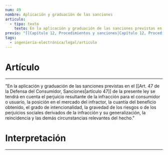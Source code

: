 ```yaml
---
num: 49
nombre: Aplicación y graduación de las sanciones
articulo:
  - tipo: texto
    texto: En la aplicación y graduación de las sanciones previstas en el artículo 47 de la presente ley se tendrá en cuenta el perjuicio resultante de la infracción para el consumidor o usuario, la posición en el mercado del infractor, la cuantía del beneficio obtenido, el grado de intencionalidad, la gravedad de los riesgos o de los perjuicios sociales derivados de la infracción y su generalización, la reincidencia y las demás circunstancias relevantes del hecho.
previo: "[[Capítulo 12, Procedimientos y sanciones|Capítulo 12, Procedimientos y sanciones]]"
tags:
  - ingeniería-electrónica/legal/articulo
---
```

# Artículo
---
"En la aplicación y graduación de las sanciones previstas en el [[Art. 47 de la Defensa del Consumidor, Sanciones|artículo 47]] de la presente ley se tendrá en cuenta el perjuicio resultante de la infracción para el consumidor o usuario, la posición en el mercado del infractor, la cuantía del beneficio obtenido, el grado de intencionalidad, la gravedad de los riesgos o de los perjuicios sociales derivados de la infracción y su generalización, la reincidencia y las demás circunstancias relevantes del hecho."

# Interpretación
---
